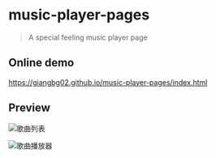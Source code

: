 # music-player-pages

> A special feeling music player page

## Online demo

https://giangbg02.github.io/music-player-pages/index.html

## Preview

![歌曲列表](img/songs.png)

![歌曲播放器](img/player.png)

<!-- ## 搜索建议
http://tingapi.ting.baidu.com/v1/restserver/ting?from=qianqian&version=2.1.0&method=baidu.ting.search.catalogSug&format=json&query=%E5%B0%8F%E8%8B%B9%E6%9E%9C
搜索建议：只有歌名
http://tingapi.ting.baidu.com/v1/restserver/ting?method=baidu.ting.search.suggestion&query=%E5%B0%8F%E8%8B%B9%E6%9E%9C&format=json&from=ios&version=2.1.1
## 搜索结果
http://tingapi.ting.baidu.com/v1/restserver/ting?from=qianqian&version=2.1.0&method=baidu.ting.search.common&format=json&query=%E5%B0%8F%E8%8B%B9%E6%9E%9C&page_no=1&page_size=30
##
http://tingapi.ting.baidu.com/v1/restserver/ting?from=qianqian&version=2.1.0&method=baidu.ting.artist.getList&format=json&order=1&offset=0&limit=5
## 新歌榜
http://tingapi.ting.baidu.com/v1/restserver/ting?from=qianqian&version=2.1.0&method=baidu.ting.billboard.billList&format=json&type=1&offset=0&size=50
## 热歌榜
http://tingapi.ting.baidu.com/v1/restserver/ting?from=qianqian&version=2.1.0&method=baidu.ting.billboard.billList&format=json&type=2&offset=0&size=50  注意这个和上边的区别，type=1
## Billboard
http://tingapi.ting.baidu.com/v1/restserver/ting?from=qianqian&version=2.1.0&method=baidu.ting.billboard.billList&format=json&type=8&offset=0&size=507）Hito中文榜
## Hito中文榜
http://tingapi.ting.baidu.com/v1/restserver/ting?from=qianqian&version=2.1.0&method=baidu.ting.billboard.billList&format=json&type=18&offset=0&size=50
## KTV热歌榜
http://tingapi.ting.baidu.com/v1/restserver/ting?from=qianqian&version=2.1.0&method=baidu.ting.billboard.billList&format=json&type=6&offset=0&size=50
## 电台列表
http://tingapi.ting.baidu.com/v1/restserver/ting?from=qianqian&version=2.1.0&method=baidu.ting.radio.getCategoryList&format=json
## 获取某个电台下的歌曲列表
http://tingapi.ting.baidu.com/v1/restserver/ting?from=qianqian&version=2.1.0&method=baidu.ting.radio.getChannelSong&format=json&pn=0&rn=10&channelname=public_tuijian_ktv
## 获取songid的歌曲信息
http://tingapi.ting.baidu.com/v1/restserver/ting?from=qianqian&version=2.1.0&method=baidu.ting.song.getInfos&format=json&songid=8059247&ts=1408284347323&e=JoN56kTXnnbEpd9MVczkYJCSx%2FE1mkLx%2BPMIkTcOEu4%3D&nw=2&ucf=1&res=1
## 获取登陆用户的喜爱歌曲列表，其中bduss参数用来标示唯一的用户
http://tingapi.ting.baidu.com/v1/restserver/ting?from=qianqian&version=2.1.0&method=baidu.ting.favorite.getFavoriteSong&format=json&pn=0&rn=50&bduss=UlXZ1dWbm9icDBrMm13aFcwZ282ejlTM1dyS1NEd2JPWXpQcDgyT0w0Vn5SUmhVQVFBQUFBJCQAAAAAAAAAAAEAAAB0L~cOeHl3MDQzNzM1AAAAAAAAAAAAAAAAAAAAAAAAAAAAAAAAAAAAAAAAAAAAAAAAAAAAAAAAAAAAAAAAAAAAAAAAAH-48FN~uPBTd
## 歌手列表
http://tingapi.ting.baidu.com/v1/restserver/ting?from=qianqian&version=2.1.0&method=baidu.ting.artist.get72HotArtist&format=json&order=1&offset=0&limit=50
## 歌手简介，tinguid为歌手id
http://tingapi.ting.baidu.com/v1/restserver/ting?from=qianqian&version=2.1.0&method=baidu.ting.artist.getinfo&format=json&tinguid=7994
## 歌手歌曲列表，tinguid为歌手id
http://tingapi.ting.baidu.com/v1/restserver/ting?from=qianqian&version=2.1.0&method=baidu.ting.artist.getSongList&format=json&order=2&tinguid=7994&offset=0&limits=50
## 新碟上架
http://tingapi.ting.baidu.com/v1/restserver/ting?from=qianqian&version=2.1.0&method=baidu.ting.plaza.getRecommendAlbum&format=json&offset=0&limit=50
## 专辑信息
http://tingapi.ting.baidu.com/v1/restserver/ting?from=qianqian&version=2.1.0&method=baidu.ting.album.getAlbumInfo&format=json&album_id=122314357
## 新歌速递
http://tingapi.ting.baidu.com/v1/restserver/ting?from=qianqian&version=2.1.0&method=baidu.ting.plaza.getNewSongs&format=json&limit=50 -->
